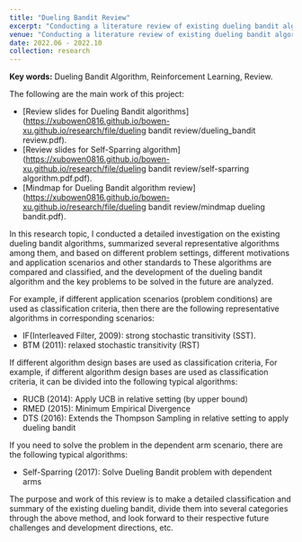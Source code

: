 ```yaml
---
title: "Dueling Bandit Review"
excerpt: "Conducting a literature review of existing dueling bandit algorithms, 2022.06 - 2022.10"
venue: "Conducting a literature review of existing dueling bandit algorithms, 2022.06 - 2022.10"
date: 2022.06 - 2022.10
collection: research
---
```

**Key words:** Dueling Bandit Algorithm, Reinforcement Learning, Review.

The following are the main work of this project:

* [Review slides for Dueling Bandit algorithms](https://xubowen0816.github.io/bowen-xu.github.io/research/file/dueling bandit review/dueling_bandit review.pdf).
* [Review slides for Self-Sparring algorithm](https://xubowen0816.github.io/bowen-xu.github.io/research/file/dueling bandit review/self-sparring algorithm.pdf.pdf).
* [Mindmap for Dueling Bandit algorithm review](https://xubowen0816.github.io/bowen-xu.github.io/research/file/dueling bandit review/mindmap dueling bandit.pdf).

In this research topic, I conducted a detailed investigation on the existing dueling bandit algorithms, summarized several representative algorithms among them, and based on different problem settings, different motivations and application scenarios and other standards to These algorithms are compared and classified, and the development of the dueling bandit algorithm and the key problems to be solved in the future are analyzed.

For example, if different application scenarios (problem conditions) are used as classification criteria, then there are the following representative algorithms in corresponding scenarios:

* IF(Interleaved Filter, 2009): strong stochastic transitivity (SST).
* BTM (2011): relaxed stochastic transitivity (RST)

If different algorithm design bases are used as classification criteria, For example, if different algorithm design bases are used as classification criteria, it can be divided into the following typical algorithms:

* RUCB (2014): Apply UCB in relative setting (by upper bound)
* RMED (2015): Minimum Empirical Divergence
* DTS (2016): Extends the Thompson Sampling in relative setting to apply dueling bandit

If you need to solve the problem in the dependent arm scenario, there are the following typical algorithms:

* Self-Sparring (2017): Solve Dueling Bandit problem with dependent arms

The purpose and work of this review is to make a detailed classification and summary of the existing dueling bandit, divide them into several categories through the above method, and look forward to their respective future challenges and development directions, etc.
